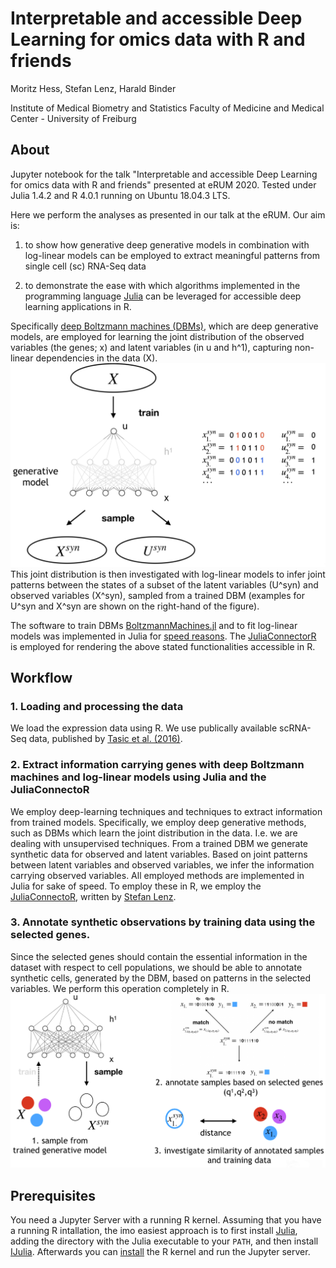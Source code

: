# Interpretable and accessible Deep Learning for omics data with R and friends
Moritz Hess, Stefan Lenz, Harald Binder

Institute of Medical Biometry and Statistics
Faculty of Medicine and Medical Center - University of Freiburg



## About

Jupyter notebook for the talk "Interpretable and accessible Deep Learning for omics data with R and friends" presented at eRUM 2020.
Tested under Julia 1.4.2 and R 4.0.1 running on Ubuntu 18.04.3 LTS.

Here we perform the analyses as presented in our talk at the eRUM. Our aim is:

1. to show how generative deep generative models in combination with log-linear models can be employed to extract meaningful patterns from single cell (sc) RNA-Seq data

2. to demonstrate the ease with which algorithms implemented in the programming language [Julia](julialang.org) can be leveraged for accessible deep learning applications in R.

Specifically [deep Boltzmann machines (DBMs)](http://www.cs.toronto.edu/~fritz/absps/dbm.pdf), which are deep generative models, are employed for learning the joint distribution of the observed variables (the genes; x) and latent variables (in u and h^1), capturing non-linear dependencies in the data (X). 
![dbm_joint.png](dbm_joint.png)
This joint distribution is then investigated with log-linear models to infer joint patterns between the states of a subset of the latent variables (U^syn) and observed variables (X^syn), sampled from a trained DBM (examples for U^syn and X^syn are shown on the right-hand of the figure).

The software to train DBMs [BoltzmannMachines.jl](https://github.com/stefan-m-lenz/BoltzmannMachines.jl) and to fit log-linear models was implemented in Julia for [speed reasons](https://julialang.org/benchmarks/). The [JuliaConnectorR](https://github.com/stefan-m-lenz/JuliaConnectoR) is employed for rendering the above stated functionalities accessible in R.  

## Workflow

### 1. Loading and processing the data

We load the expression data using R. We use publically available scRNA-Seq data, published by [Tasic et al. (2016)](https://www.nature.com/articles/nn.4216).

### 2. Extract information carrying genes with deep Boltzmann machines and log-linear models using Julia and the JuliaConnectoR
We employ deep-learning techniques and techniques to extract information from trained models. Specifically, we employ deep generative methods, such as DBMs which learn the joint distribution in the data. I.e. we are dealing with unsupervised techniques. From a trained DBM we generate synthetic data for observed and latent variables. Based on joint patterns between latent variables and observed variables, we infer the information carrying observed variables. All employed methods are implemented in Julia for sake of speed. To employ these in R, we employ the [JuliaConnectoR](https://cran.r-project.org/web/packages/JuliaConnectoR/index.html), written by [Stefan Lenz](https://github.com/stefan-m-lenz).

### 3. Annotate synthetic observations by training data using the selected genes.
Since the selected genes should contain the essential information in the dataset with respect to cell populations, we should be able to annotate synthetic cells, generated by the DBM, based on patterns in the selected variables. We perform this operation completely in R.
![annotate_by_pattern.png](annotate_by_pattern.png)

## Prerequisites

You need a Jupyter Server with a running R kernel. Assuming that you have a running R intallation, the imo easiest approach is to first install [Julia](https://www.julialang.org/downloads/), adding the directory with the Julia executable to your ```PATH```, and then install [IJulia](https://github.com/JuliaLang/IJulia.jl). Afterwards you can [install](https://github.com/IRkernel/IRkernel) the R kernel and run the Jupyter server.  
